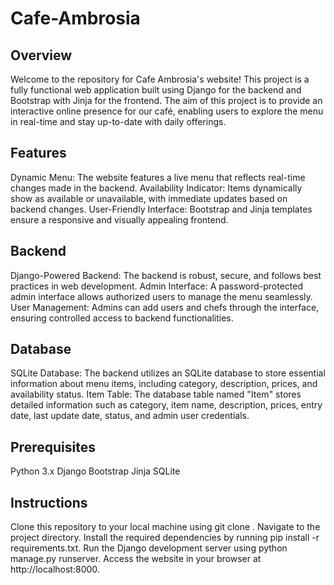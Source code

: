 # Cafe-Ambrosia

## Overview
Welcome to the repository for Cafe Ambrosia's website! This project is a fully functional web application built using Django for the backend and Bootstrap with Jinja for the frontend. The aim of this project is to provide an interactive online presence for our café, enabling users to explore the menu in real-time and stay up-to-date with daily offerings.

## Features
Dynamic Menu: The website features a live menu that reflects real-time changes made in the backend.
Availability Indicator: Items dynamically show as available or unavailable, with immediate updates based on backend changes.
User-Friendly Interface: Bootstrap and Jinja templates ensure a responsive and visually appealing frontend.

## Backend
Django-Powered Backend: The backend is robust, secure, and follows best practices in web development.
Admin Interface: A password-protected admin interface allows authorized users to manage the menu seamlessly.
User Management: Admins can add users and chefs through the interface, ensuring controlled access to backend functionalities.

## Database
SQLite Database: The backend utilizes an SQLite database to store essential information about menu items, including category, description, prices, and availability status.
Item Table: The database table named "Item" stores detailed information such as category, item name, description, prices, entry date, last update date, status, and admin user credentials.

## Prerequisites
Python 3.x
Django
Bootstrap
Jinja
SQLite

## Instructions
Clone this repository to your local machine using git clone <repository-url>.
Navigate to the project directory.
Install the required dependencies by running pip install -r requirements.txt.
Run the Django development server using python manage.py runserver.
Access the website in your browser at http://localhost:8000.


